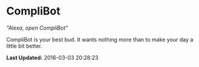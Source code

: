 # CompliBot
*"Alexa, open CompliBot"*

CompliBot is your best bud.  It wants nothing more than to make your day a little bit better.

**Last Updated:** 2016-03-03 20:28:23